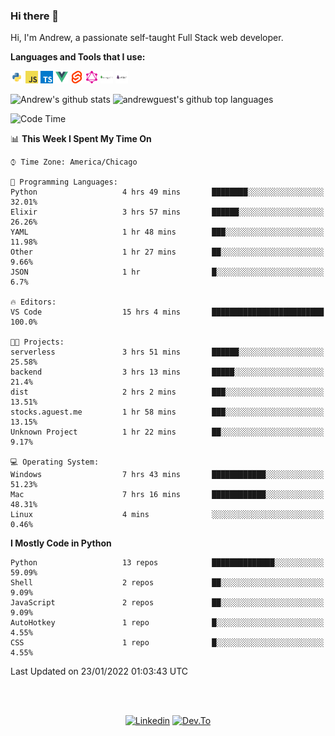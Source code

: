 ### Hi there 👋

Hi, I'm Andrew, a passionate self-taught Full Stack web developer.

**Languages and Tools that I use:**  

<code><img height="20" src="https://raw.githubusercontent.com/github/explore/80688e429a7d4ef2fca1e82350fe8e3517d3494d/topics/python/python.png"></code>
<code><img height="20" src="https://raw.githubusercontent.com/github/explore/80688e429a7d4ef2fca1e82350fe8e3517d3494d/topics/javascript/javascript.png"></code>
<code><img height="20" src="https://raw.githubusercontent.com/github/explore/80688e429a7d4ef2fca1e82350fe8e3517d3494d/topics/typescript/typescript.png"></code>
<code><img height="20" src="https://raw.githubusercontent.com/github/explore/80688e429a7d4ef2fca1e82350fe8e3517d3494d/topics/vue/vue.png"></code>
<code><img height="20" src="https://raw.githubusercontent.com/github/explore/42198dc9113595ddd22cc12771bb719c8cf08b67/topics/svelte/svelte.png"></code>
<code><img height="20" src="https://raw.githubusercontent.com/github/explore/5c058a388828bb5fde0bcafd4bc867b5bb3f26f3/topics/graphql/graphql.png"></code>
<code><img height="20" src="https://raw.githubusercontent.com/github/explore/80688e429a7d4ef2fca1e82350fe8e3517d3494d/topics/mongodb/mongodb.png"></code>
<code><img height="20" src="https://raw.githubusercontent.com/github/explore/d106aa3f6fa091ab80ab5c8cf0d931baff3caaea/topics/elixir/elixir.png"></code>

![Andrew's github stats](https://github-readme-stats.vercel.app/api?username=andrewguest&show_icons=true&theme=vue-dark&count_private=true)
<img height="180em" src="https://github-readme-stats.vercel.app/api/top-langs/?username=andrewguest&theme=vue-dark&layout=compact" alt="andrewguest's github top languages" />

<!--START_SECTION:waka-->
![Code Time](http://img.shields.io/badge/Code%20Time-938%20hrs%2025%20mins-blue)

📊 **This Week I Spent My Time On** 

```text
⌚︎ Time Zone: America/Chicago

💬 Programming Languages: 
Python                   4 hrs 49 mins       ████████░░░░░░░░░░░░░░░░░   32.01% 
Elixir                   3 hrs 57 mins       ██████░░░░░░░░░░░░░░░░░░░   26.26% 
YAML                     1 hr 48 mins        ███░░░░░░░░░░░░░░░░░░░░░░   11.98% 
Other                    1 hr 27 mins        ██░░░░░░░░░░░░░░░░░░░░░░░   9.66% 
JSON                     1 hr                █░░░░░░░░░░░░░░░░░░░░░░░░   6.7%

🔥 Editors: 
VS Code                  15 hrs 4 mins       █████████████████████████   100.0%

🐱‍💻 Projects: 
serverless               3 hrs 51 mins       ██████░░░░░░░░░░░░░░░░░░░   25.58% 
backend                  3 hrs 13 mins       █████░░░░░░░░░░░░░░░░░░░░   21.4% 
dist                     2 hrs 2 mins        ███░░░░░░░░░░░░░░░░░░░░░░   13.51% 
stocks.aguest.me         1 hr 58 mins        ███░░░░░░░░░░░░░░░░░░░░░░   13.15% 
Unknown Project          1 hr 22 mins        ██░░░░░░░░░░░░░░░░░░░░░░░   9.17%

💻 Operating System: 
Windows                  7 hrs 43 mins       ████████████░░░░░░░░░░░░░   51.23% 
Mac                      7 hrs 16 mins       ████████████░░░░░░░░░░░░░   48.31% 
Linux                    4 mins              ░░░░░░░░░░░░░░░░░░░░░░░░░   0.46%

```

**I Mostly Code in Python** 

```text
Python                   13 repos            ██████████████░░░░░░░░░░░   59.09% 
Shell                    2 repos             ██░░░░░░░░░░░░░░░░░░░░░░░   9.09% 
JavaScript               2 repos             ██░░░░░░░░░░░░░░░░░░░░░░░   9.09% 
AutoHotkey               1 repo              █░░░░░░░░░░░░░░░░░░░░░░░░   4.55% 
CSS                      1 repo              █░░░░░░░░░░░░░░░░░░░░░░░░   4.55%

```



 Last Updated on 23/01/2022 01:03:43 UTC
<!--END_SECTION:waka-->

<br><br>
<p align="center">
   <a href="https://www.linkedin.com/in/andrew-guest-a891759a" target="_blank"><img src="https://img.shields.io/badge/LinkedIn-0077B5?style=for-the-badge&logo=linkedin&logoColor=white" alt="Linkedin"></a>
  <a href="https://dev.to/aguest" target="_blank"><img src="https://img.shields.io/badge/Dev.to-0A0A0A?style=for-the-badge&logo=dev%2Eto&logoColor=white" alt="Dev.To"></a>
</p>
